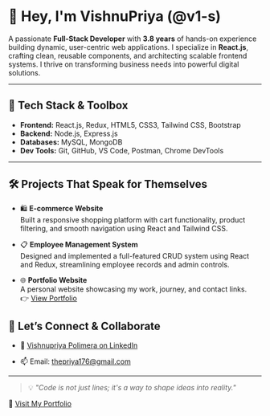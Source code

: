 # 👋 Hey, I'm VishnuPriya (@v1-s)

A passionate **Full-Stack Developer** with **3.8 years** of hands-on experience building dynamic, user-centric web applications. I specialize in **React.js**, crafting clean, reusable components, and architecting scalable frontend systems. I thrive on transforming business needs into powerful digital solutions.

---

## 🚀 Tech Stack & Toolbox

- **Frontend:** React.js, Redux, HTML5, CSS3, Tailwind CSS, Bootstrap
- **Backend:** Node.js, Express.js
- **Databases:** MySQL, MongoDB
- **Dev Tools:** Git, GitHub, VS Code, Postman, Chrome DevTools

---

## 🛠️ Projects That Speak for Themselves

- 🛍 **E-commerce Website**  
  Built a responsive shopping platform with cart functionality, product filtering, and smooth navigation using React and Tailwind CSS.

- 📋 **Employee Management System**  
  Designed and implemented a full-featured CRUD system using React and Redux, streamlining employee records and admin controls.

- 🌐 **Portfolio Website**  
  A personal website showcasing my work, journey, and contact links.  
  👉 [View Portfolio](https://your-deployed-portfolio-link.com)


## 🤝 Let’s Connect & Collaborate

- 💼 [Vishnupriya Polimera on LinkedIn](https://linkedin.com/in/vishnupriya-polimera)

- 📫 Email: thepriya176@gmail.com

---

> 💡 *"Code is not just lines; it's a way to shape ideas into reality."*

🔗 [Visit My Portfolio](https://your-deployed-portfolio-link.com)

